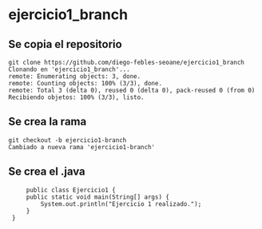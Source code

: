 # ejercicio1_branch

## Se copia el repositorio

```code
git clone https://github.com/diego-febles-seoane/ejercicio1_branch
Clonando en 'ejercicio1_branch'...
remote: Enumerating objects: 3, done.
remote: Counting objects: 100% (3/3), done.
remote: Total 3 (delta 0), reused 0 (delta 0), pack-reused 0 (from 0)
Recibiendo objetos: 100% (3/3), listo.
```

## Se crea la rama

```code
git checkout -b ejercicio1-branch
Cambiado a nueva rama 'ejercicio1-branch'
```

## Se crea el .java

```code
     public class Ejercicio1 {
     public static void main(String[] args) {
         System.out.println("Ejercicio 1 realizado.");
     }
 }    
```

##
